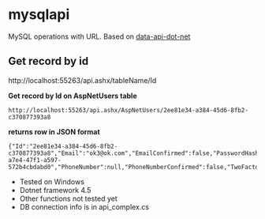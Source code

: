 # mysqlapi

MySQL operations with URL. Based on [data-api-dot-net](https://github.com/mevdschee/data-api-dot-net)

## Get record by id

http://localhost:55263/api.ashx/tableName/Id

**Get record by Id on AspNetUsers table**
```
http://localhost:55263/api.ashx/AspNetUsers/2ee81e34-a384-45d6-8fb2-c370877393a8
```

**returns row in JSON format**
```
{"Id":"2ee81e34-a384-45d6-8fb2-c370877393a8","Email":"ok3@ok.com","EmailConfirmed":false,"PasswordHash":"ACNEtVaVohQFc7wWntjudwCY2mWUWce4ow3g3r9FrulnVJe1HkuTKv8msZpF45md2Q==","SecurityStamp":"8a48cef0-a7e4-47f1-a597-572b4cbdabd0","PhoneNumber":null,"PhoneNumberConfirmed":false,"TwoFactorEnabled":false,"LockoutEndDateUtc":null,"LockoutEnabled":false,"AccessFailedCount":0,"UserName":"ok3@ok.com","ConcurrencyStamp":null,"NormalizedEmail":null,"NormalizedUserName":null}
```

- Tested on Windows
- Dotnet framework 4.5
- Other functions not tested yet
- DB connection info is in api_complex.cs
